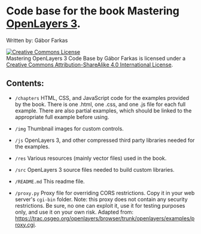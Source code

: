# Code base for the book Mastering [OpenLayers 3](http://openlayers.org/).
Written by: Gábor Farkas

<a rel="license" href="http://creativecommons.org/licenses/by-sa/4.0/"><img alt="Creative Commons License" style="border-width:0" src="https://i.creativecommons.org/l/by-sa/4.0/88x31.png" /></a><br /><span xmlns:dct="http://purl.org/dc/terms/" property="dct:title">Mastering OpenLayers 3 Code Base</span> by <span xmlns:cc="http://creativecommons.org/ns#" property="cc:attributionName">Gábor Farkas</span> is licensed under a <a rel="license" href="http://creativecommons.org/licenses/by-sa/4.0/">Creative Commons Attribution-ShareAlike 4.0 International License</a>.

## Contents:

- `/chapters`   HTML, CSS, and JavaScript code for the examples provided by the book. There is one .html, one .css, and one .js file for each full example. There are also partial examples, which should be linked to the appropriate full example before using.

- `/img`    Thumbnail images for custom controls.

- `/js`    OpenLayers 3, and other compressed third party libraries needed for the examples.

- `/res`    Various resources (mainly vector files) used in the book.

- `/src`    OpenLayers 3 source files needed to build custom libraries.

- `/README.md`    This readme file.

- `/proxy.py`    Proxy file for overriding CORS restrictions. Copy it in your web server's `cgi-bin` folder. Note: this proxy does not contain any security restrictions. Be sure, no one can exploit it, use it for testing purposes only, and use it on your own risk. Adapted from: https://trac.osgeo.org/openlayers/browser/trunk/openlayers/examples/proxy.cgi.
